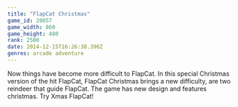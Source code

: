 ```yaml
---
title: "FlapCat Christmas"
game_id: 20057
game_width: 860
game_height: 480
rank: 2500
date: 2014-12-15T16:26:38.396Z
genres: arcade adventure
---
```

Now things have become more difficult to FlapCat. In this special Christmas version of the hit FlapCat, FlapCat Christmas brings a new difficulty, are two reindeer that guide FlapCat. The game has new design and features christmas. Try Xmas FlapCat!